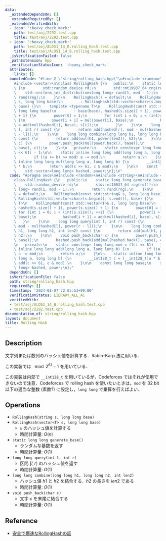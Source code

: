 ```yaml
---
data:
  _extendedDependsOn: []
  _extendedRequiredBy: []
  _extendedVerifiedWith:
  - icon: ':heavy_check_mark:'
    path: test/aoj/2292.test.cpp
    title: test/aoj/2292.test.cpp
  - icon: ':heavy_check_mark:'
    path: test/aoj/ALDS1_14_B.rolling_hash.test.cpp
    title: test/aoj/ALDS1_14_B.rolling_hash.test.cpp
  _isVerificationFailed: false
  _pathExtension: hpp
  _verificationStatusIcon: ':heavy_check_mark:'
  attributes:
    links: []
  bundledCode: "#line 2 \"string/rolling_hash.hpp\"\n#include <random>\n#include <string>\n\
    #include <vector>\n\nclass RollingHash {\n   public:\n    static long long generate_base()\
    \ {\n        std::random_device rd;\n        std::mt19937_64 rng(rd());\n    \
    \    std::uniform_int_distribution<long long> rand(1, mod - 1);\n        return\
    \ rand(rng);\n    }\n\n    RollingHash() = default;\n    RollingHash(const std::string&\
    \ s, long long base)\n        : RollingHash(std::vector<char>(s.begin(), s.end()),\
    \ base) {}\n    template <typename T>\n    RollingHash(const std::vector<T>& s,\
    \ long long base)\n        : base(base), hashed(s.size() + 1), power(s.size()\
    \ + 1) {\n        power[0] = 1;\n        for (int i = 0; i < (int)s.size(); ++i)\
    \ {\n            power[i + 1] = mul(power[i], base);\n            hashed[i + 1]\
    \ = add(mul(hashed[i], base), s[i]);\n        }\n    }\n\n    long long query(int\
    \ l, int r) const {\n        return add(hashed[r], mod - mul(hashed[l], power[r\
    \ - l]));\n    }\n\n    long long combine(long long h1, long long h2, int len2)\
    \ const {\n        return add(mul(h1, power[len2]), h2);\n    }\n\n    void push_back(char\
    \ c) {\n        power.push_back(mul(power.back(), base));\n        hashed.push_back(add(mul(hashed.back(),\
    \ base), c));\n    }\n\n   private:\n    static constexpr long long mod = (1LL\
    \ << 61) - 1;\n\n    static inline long long add(long long a, long long b) {\n\
    \        if ((a += b) >= mod) a -= mod;\n        return a;\n    }\n\n    static\
    \ inline long long mul(long long a, long long b) {\n        __int128_t c = (__int128_t)a\
    \ * b;\n        return add(c >> 61, c & mod);\n    }\n\n    const long long base;\n\
    \    std::vector<long long> hashed, power;\n};\n"
  code: "#pragma once\n#include <random>\n#include <string>\n#include <vector>\n\n\
    class RollingHash {\n   public:\n    static long long generate_base() {\n    \
    \    std::random_device rd;\n        std::mt19937_64 rng(rd());\n        std::uniform_int_distribution<long\
    \ long> rand(1, mod - 1);\n        return rand(rng);\n    }\n\n    RollingHash()\
    \ = default;\n    RollingHash(const std::string& s, long long base)\n        :\
    \ RollingHash(std::vector<char>(s.begin(), s.end()), base) {}\n    template <typename\
    \ T>\n    RollingHash(const std::vector<T>& s, long long base)\n        : base(base),\
    \ hashed(s.size() + 1), power(s.size() + 1) {\n        power[0] = 1;\n       \
    \ for (int i = 0; i < (int)s.size(); ++i) {\n            power[i + 1] = mul(power[i],\
    \ base);\n            hashed[i + 1] = add(mul(hashed[i], base), s[i]);\n     \
    \   }\n    }\n\n    long long query(int l, int r) const {\n        return add(hashed[r],\
    \ mod - mul(hashed[l], power[r - l]));\n    }\n\n    long long combine(long long\
    \ h1, long long h2, int len2) const {\n        return add(mul(h1, power[len2]),\
    \ h2);\n    }\n\n    void push_back(char c) {\n        power.push_back(mul(power.back(),\
    \ base));\n        hashed.push_back(add(mul(hashed.back(), base), c));\n    }\n\
    \n   private:\n    static constexpr long long mod = (1LL << 61) - 1;\n\n    static\
    \ inline long long add(long long a, long long b) {\n        if ((a += b) >= mod)\
    \ a -= mod;\n        return a;\n    }\n\n    static inline long long mul(long\
    \ long a, long long b) {\n        __int128_t c = (__int128_t)a * b;\n        return\
    \ add(c >> 61, c & mod);\n    }\n\n    const long long base;\n    std::vector<long\
    \ long> hashed, power;\n};"
  dependsOn: []
  isVerificationFile: false
  path: string/rolling_hash.hpp
  requiredBy: []
  timestamp: '2024-01-07 22:05:53+09:00'
  verificationStatus: LIBRARY_ALL_AC
  verifiedWith:
  - test/aoj/ALDS1_14_B.rolling_hash.test.cpp
  - test/aoj/2292.test.cpp
documentation_of: string/rolling_hash.hpp
layout: document
title: Rolling Hash
---
```


## Description

文字列または数列のハッシュ値を計算する．Rabin-Karp 法に用いる．

この実装では $\mod 2^{61} - 1$ を用いている．

この実装は内部で `__int128_t` を用いているが，Codeforces ではそれが使用できないので注意．Codeforces で rolling hash を使いたいときは，`mod` を 32 bit 以下の適当な整数 (素数?) に設定し，`long long` で乗算を行えばよい．

## Operations

- `RollingHash(string s, long long base)`
- `RollingHash(vector<T> s, long long base)`
    - `s` のハッシュ値を計算する
    - 時間計算量: $O(n)$
- `static long long generate_base()`
    - ランダムな基数を返す
    - 時間計算量: $O(1)$
- `long long query(int l, int r)`
    - 区間 $[l, r)$ のハッシュ値を返す
    - 時間計算量: $O(1)$
- `long long combine(long long h1, long long h2, int len2)`
    - ハッシュ値 $h1$ と $h2$ を結合する．$h2$ の長さを $len2$ である
    - 時間計算量: $O(1)$
- `void push_back(char c)`
    - 文字 $c$ を末尾に結合する
    - 時間計算量: $O(1)$

## Reference

- [安全で爆速なRollingHashの話](https://qiita.com/keymoon/items/11fac5627672a6d6a9f6)